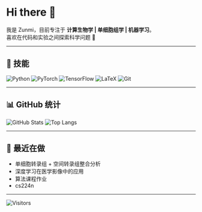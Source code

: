 # Hi there 👋

我是 Zunmi，目前专注于 **计算生物学 | 单细胞组学 | 机器学习**。  
喜欢在代码和实验之间探索科学问题 🚀

---

## 🔧 技能
![Python](https://img.shields.io/badge/Python-3776AB?logo=python&logoColor=white)
![PyTorch](https://img.shields.io/badge/PyTorch-EE4C2C?logo=pytorch&logoColor=white)
![TensorFlow](https://img.shields.io/badge/TensorFlow-FF6F00?logo=tensorflow&logoColor=white)
![LaTeX](https://img.shields.io/badge/LaTeX-008080?logo=latex&logoColor=white)
![Git](https://img.shields.io/badge/Git-F05032?logo=git&logoColor=white)

---

## 📊 GitHub 统计
![GitHub Stats](https://github-readme-stats.vercel.app/api?username=你的用户名&show_icons=true&theme=tokyonight)
![Top Langs](https://github-readme-stats.vercel.app/api/top-langs/?username=你的用户名&layout=compact&theme=tokyonight)

---

## 🌱 最近在做
- 单细胞转录组 + 空间转录组整合分析  
- 深度学习在医学影像中的应用  
- 算法课程作业
- cs224n

---


![Visitors](https://komarev.com/ghpvc/?username=你的用户名&color=blue)
